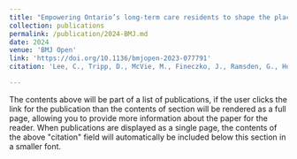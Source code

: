 ```yaml
---
title: "Empowering Ontario’s long-term care residents to shape the place they call home: a codesign protocol"
collection: publications
permalink: /publication/2024-BMJ.md
date: 2024
venue: 'BMJ Open'
link: 'https://doi.org/10.1136/bmjopen-2023-077791'
citation: 'Lee, C., Tripp, D., McVie, M., Fineczko, J., Ramsden, G., Hothi, S., Langston, J., Gilhuly, J., Collingwood, B., McAiney, C. and McGilton, K.S., 2024. &quot;Empowering Ontario’s long-term care residents to shape the place they call home: a codesign protocol.&quot; <i>BMJ Open,</i> 14(2), p.e077791.'

---
```


The contents above will be part of a list of publications, if the user clicks the link for the publication than the contents of section will be rendered as a full page, allowing you to provide more information about the paper for the reader. When publications are displayed as a single page, the contents of the above "citation" field will automatically be included below this section in a smaller font.


